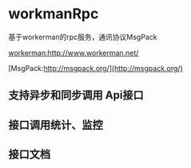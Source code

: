 # workmanRpc
基于workerman的rpc服务，通讯协议MsgPack

 [workerman:http://www.workerman.net/ ](http://www.workerman.net/)
 
 [MsgPack:http://msgpack.org/](http://msgpack.org/)

## 支持异步和同步调用 Api接口

## 接口调用统计、监控

## 接口文档
